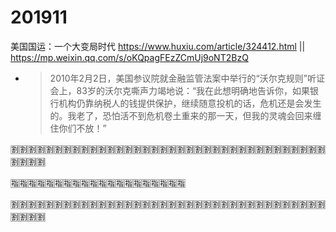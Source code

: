 
# 201911

美国国运：一个大变局时代 https://www.huxiu.com/article/324412.html || https://mp.weixin.qq.com/s/oKQpagFEzZCmUj9oNT2BzQ
- > 2010年2月2日，美国参议院就金融监管法案中举行的“沃尔克规则”听证会上，83岁的沃尔克嘶声力竭地说：“我在此想明确地告诉你，如果银行机构仍靠纳税人的钱提供保护，继续随意投机的话，危机还是会发生的。我老了，恐怕活不到危机卷土重来的那一天，但我的灵魂会回来缠住你们不放！”

:u5272::u5272::u5272::u5272::u5272::u5272::u5272::u5272::u5272::u5272::u5272::u5272::u5272::u5272::u5272::u5272::u5272::u5272::u5272::u5272::u5272::u5272::u5272::u5272::u5272::u5272::u5272::u5272::u5272::u5272::u5272::u5272::u5272::u5272::u5272::u5272::u5272::u5272::u5272::u5272:

:u6307::u6307::u6307::u6307::u6307::u6307::u6307::u6307::u6307::u6307::u6307::u6307::u6307::u6307::u6307::u6307::u6307::u6307::u6307::u6307:

:u5272::u5272::u5272::u5272::u5272::u5272::u5272::u5272::u5272::u5272::u5272::u5272::u5272::u5272::u5272::u5272::u5272::u5272::u5272::u5272::u5272::u5272::u5272::u5272::u5272::u5272::u5272::u5272::u5272::u5272::u5272::u5272::u5272::u5272::u5272::u5272::u5272::u5272::u5272::u5272:

